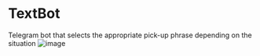# TextBot
Telegram bot that selects the appropriate pick-up phrase depending on the situation
![image](https://user-images.githubusercontent.com/54048747/222460130-1fa0dfd5-31ed-46f1-92a6-8a3adc77cfc8.png)
